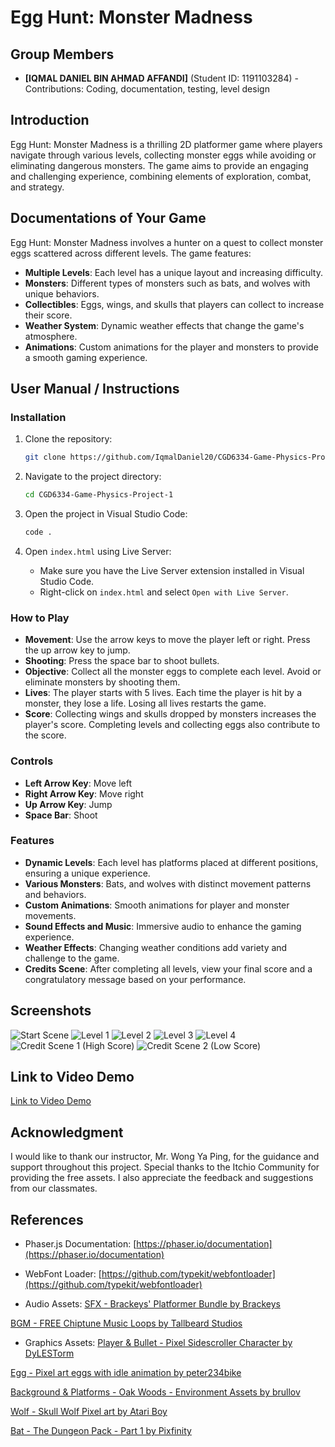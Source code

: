 # Egg Hunt: Monster Madness

## Group Members
- **[IQMAL DANIEL BIN AHMAD AFFANDI]** (Student ID: 1191103284) - Contributions: Coding, documentation, testing, level design

## Introduction
Egg Hunt: Monster Madness is a thrilling 2D platformer game where players navigate through various levels, collecting monster eggs while avoiding or eliminating dangerous monsters. The game aims to provide an engaging and challenging experience, combining elements of exploration, combat, and strategy.

## Documentations of Your Game
Egg Hunt: Monster Madness involves a hunter on a quest to collect monster eggs scattered across different levels. The game features:
- **Multiple Levels**: Each level has a unique layout and increasing difficulty.
- **Monsters**: Different types of monsters such as bats, and wolves with unique behaviors.
- **Collectibles**: Eggs, wings, and skulls that players can collect to increase their score.
- **Weather System**: Dynamic weather effects that change the game's atmosphere.
- **Animations**: Custom animations for the player and monsters to provide a smooth gaming experience.

## User Manual / Instructions

### Installation
1. Clone the repository:

   ```sh
   git clone https://github.com/IqmalDaniel20/CGD6334-Game-Physics-Project-1.git
   ```

2. Navigate to the project directory:

   ```sh
   cd CGD6334-Game-Physics-Project-1
   ```

3. Open the project in Visual Studio Code:

   ```sh
   code .
   ```

4. Open `index.html` using Live Server:
   - Make sure you have the Live Server extension installed in Visual Studio Code.
   - Right-click on `index.html` and select `Open with Live Server`.

### How to Play
- **Movement**: Use the arrow keys to move the player left or right. Press the up arrow key to jump.
- **Shooting**: Press the space bar to shoot bullets.
- **Objective**: Collect all the monster eggs to complete each level. Avoid or eliminate monsters by shooting them.
- **Lives**: The player starts with 5 lives. Each time the player is hit by a monster, they lose a life. Losing all lives restarts the game.
- **Score**: Collecting wings and skulls dropped by monsters increases the player's score. Completing levels and collecting eggs also contribute to the score.

### Controls
- **Left Arrow Key**: Move left
- **Right Arrow Key**: Move right
- **Up Arrow Key**: Jump
- **Space Bar**: Shoot

### Features
- **Dynamic Levels**: Each level has platforms placed at different positions, ensuring a unique experience.
- **Various Monsters**: Bats, and wolves with distinct movement patterns and behaviors.
- **Custom Animations**: Smooth animations for player and monster movements.
- **Sound Effects and Music**: Immersive audio to enhance the gaming experience.
- **Weather Effects**: Changing weather conditions add variety and challenge to the game.
- **Credits Scene**: After completing all levels, view your final score and a congratulatory message based on your performance.

## Screenshots
![Start Scene](assets/screenshots/Main%20Menu.png)
![Level 1](assets/screenshots/Level%201.png)
![Level 2](assets/screenshots/Level%202.png)
![Level 3](assets/screenshots/Level%203.png)
![Level 4](assets/screenshots/Level%204.png)
![Credit Scene 1 (High Score)](assets/screenshots/Credit%201.png)
![Credit Scene 2 (Low Score)](assets/screenshots/Credit%202.png)

## Link to Video Demo
[Link to Video Demo](#)

## Acknowledgment
I would like to thank our instructor, Mr. Wong Ya Ping, for the guidance and support throughout this project. Special thanks to the Itchio Community for providing the free assets. I also appreciate the feedback and suggestions from our classmates.

## References
- Phaser.js Documentation: 
[https://phaser.io/documentation](https://phaser.io/documentation)

- WebFont Loader: 
[https://github.com/typekit/webfontloader](https://github.com/typekit/webfontloader)

- Audio Assets: 
[SFX - Brackeys' Platformer Bundle by Brackeys](https://brackeysgames.itch.io/brackeys-platformer-bundle)

[BGM - FREE Chiptune Music Loops by Tallbeard Studios](https://tallbeard.itch.io/three-red-hearts-prepare-to-dev)

- Graphics Assets: 
[Player & Bullet - Pixel Sidescroller Character by DyLESTorm](https://livingtheindie.itch.io/pixel-sidescroller-character)

[Egg - Pixel art eggs with idle animation by peter234bike](https://peter234bike.itch.io/pixel-art-eggs)

[Background & Platforms - Oak Woods - Environment Assets by brullov](https://brullov.itch.io/oak-woods)

[Wolf - Skull Wolf Pixel art by Atari Boy](https://atari-boy.itch.io/skull-wolf-pixel-art)

[Bat - The Dungeon Pack - Part 1 by Pixfinity](https://pixfinity.itch.io/the-dungeon-pack-1)
